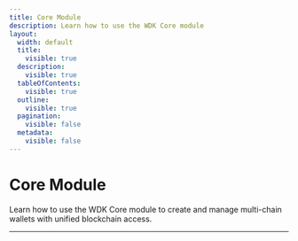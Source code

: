 ```yaml
---
title: Core Module
description: Learn how to use the WDK Core module
layout:
  width: default
  title:
    visible: true
  description:
    visible: true
  tableOfContents:
    visible: true
  outline:
    visible: true
  pagination:
    visible: false
  metadata:
    visible: false
---
```


# Core Module

Learn how to use the WDK Core module to create and manage multi-chain wallets with unified blockchain access.

***
